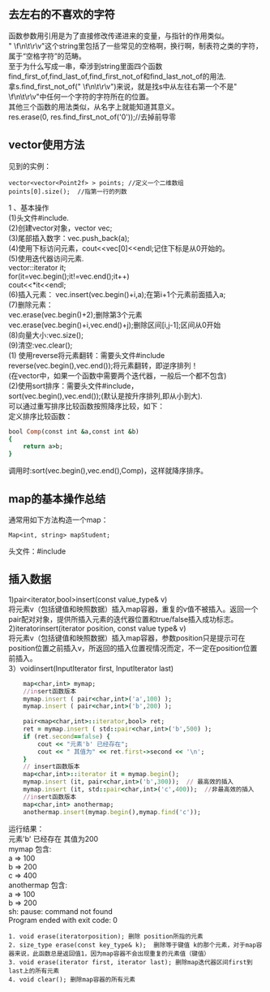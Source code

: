 ## 去左右的不喜欢的字符  
函数参数用引用是为了直接修改传递进来的变量，与指针的作用类似。  
" \f\n\t\r\v"这个string里包括了一些常见的空格啊，换行啊，制表符之类的字符，属于“空格字符”的范畴。  
至于为什么写成一串，牵涉到string里面四个函数  
find_first_of,find_last_of,find_first_not_of和find_last_not_of的用法.  
拿s.find_first_not_of(" \f\n\t\r\v")来说，就是找s中从左往右第一个不是" \f\n\t\r\v"中任何一个字符的字符所在的位置。  
其他三个函数的用法类似，从名字上就能知道其意义。  
	res.erase(0, res.find_first_not_of('0'));//去掉前导零  
## vector使用方法
见到的实例：  
```
vector<vector<Point2f> > points; //定义一个二维数组  
points[0].size();  //指第一行的列数  
```
1 、基本操作  
(1)头文件#include<vector>.  
(2)创建vector对象，vector<int> vec;  
(3)尾部插入数字：vec.push_back(a);  
(4)使用下标访问元素，cout<<vec[0]<<endl;记住下标是从0开始的。  
(5)使用迭代器访问元素.  
vector<int>::iterator it;  
for(it=vec.begin();it!=vec.end();it++)  
    cout<<*it<<endl;  
(6)插入元素：    vec.insert(vec.begin()+i,a);在第i+1个元素前面插入a;  
(7)删除元素：      
vec.erase(vec.begin()+2);删除第3个元素  
vec.erase(vec.begin()+i,vec.end()+j);删除区间[i,j-1];区间从0开始  
(8)向量大小:vec.size();  
(9)清空:vec.clear();  
(1) 使用reverse将元素翻转：需要头文件#include<algorithm>  
reverse(vec.begin(),vec.end());将元素翻转，即逆序排列！  
(在vector中，如果一个函数中需要两个迭代器，一般后一个都不包含)   
(2)使用sort排序：需要头文件#include<algorithm>，  
sort(vec.begin(),vec.end());(默认是按升序排列,即从小到大).  
可以通过重写排序比较函数按照降序比较，如下：  
定义排序比较函数：  
```ruby
bool Comp(const int &a,const int &b)  
{  
    return a>b;  
}  
```
调用时:sort(vec.begin(),vec.end(),Comp)，这样就降序排序。     
## map的基本操作总结  
通常用如下方法构造一个map：  
```
Map<int, string> mapStudent;  
```
头文件：#include<map>
## 插入数据
1)pair<iterator,bool>insert(const value_type& v)  
将元素v（包括键值和映照数据）插入map容器，重复的v值不被插入。返回一个pair配对对象，提供所插入元素的迭代器位置和true/false插入成功标志。  
2)iteratorinsert(iterator position, const value type& v)  
将元素v（包括键值和映照数据）插入map容器，参数position只是提示可在position位置之前插入v，所返回的插入位置视情况而定，不一定在position位置前插入。  
3）voidinsert(InputIterator first, InputIterator last)
```ruby
    map<char,int> mymap;  
    //insert函数版本  
    mymap.insert ( pair<char,int>('a',100) );  
    mymap.insert ( pair<char,int>('b',200) );  
  
    pair<map<char,int>::iterator,bool> ret;  
    ret = mymap.insert ( std::pair<char,int>('b',500) );  
    if (ret.second==false) {  
        cout << "元素'b' 已经存在";  
        cout << " 其值为" << ret.first->second << '\n';  
    }  
    // insert函数版本  
    map<char,int>::iterator it = mymap.begin();  
    mymap.insert (it, pair<char,int>('b',300));  // 最高效的插入  
    mymap.insert (it, std::pair<char,int>('c',400));  //非最高效的插入  
    //insert函数版本  
    map<char,int> anothermap;  
    anothermap.insert(mymap.begin(),mymap.find('c'));  
```
运行结果：  
元素'b' 已经存在 其值为200  
mymap 包含:  
a => 100  
b => 200  
c => 400  
anothermap 包含:  
a => 100  
b => 200  
sh: pause: command not found  
Program ended with exit code: 0  
```
1. void erase(iteratorposition); 删除 position所指的元素  
2. size_type erase(const key_type& k);  删除等于键值 k的那个元素，对于map容器来说，此函数总是返回值1，因为map容器不会出现重复的元素值（键值）  
3. void erase(iterator first, iterator last); 删除map迭代器区间first到last上的所有元素  
4. void clear(); 删除map容器的所有元素  
```
